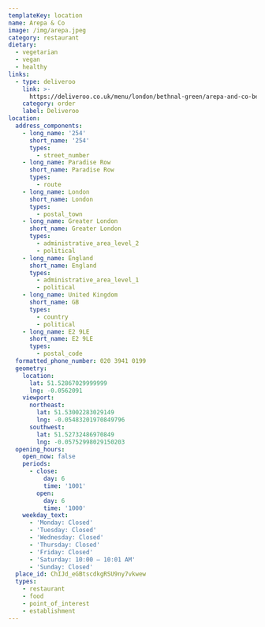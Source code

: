 ```yaml
---
templateKey: location
name: Arepa & Co
image: /img/arepa.jpeg
category: restaurant
dietary:
  - vegetarian
  - vegan
  - healthy
links:
  - type: deliveroo
    link: >-
      https://deliveroo.co.uk/menu/london/bethnal-green/arepa-and-co-bethnal-green?day=today&postcode=E58EG&time=ASAP
    category: order
    label: Deliveroo
location:
  address_components:
    - long_name: '254'
      short_name: '254'
      types:
        - street_number
    - long_name: Paradise Row
      short_name: Paradise Row
      types:
        - route
    - long_name: London
      short_name: London
      types:
        - postal_town
    - long_name: Greater London
      short_name: Greater London
      types:
        - administrative_area_level_2
        - political
    - long_name: England
      short_name: England
      types:
        - administrative_area_level_1
        - political
    - long_name: United Kingdom
      short_name: GB
      types:
        - country
        - political
    - long_name: E2 9LE
      short_name: E2 9LE
      types:
        - postal_code
  formatted_phone_number: 020 3941 0199
  geometry:
    location:
      lat: 51.52867029999999
      lng: -0.0562091
    viewport:
      northeast:
        lat: 51.53002283029149
        lng: -0.05483201970849796
      southwest:
        lat: 51.52732486970849
        lng: -0.05752998029150203
  opening_hours:
    open_now: false
    periods:
      - close:
          day: 6
          time: '1001'
        open:
          day: 6
          time: '1000'
    weekday_text:
      - 'Monday: Closed'
      - 'Tuesday: Closed'
      - 'Wednesday: Closed'
      - 'Thursday: Closed'
      - 'Friday: Closed'
      - 'Saturday: 10:00 – 10:01 AM'
      - 'Sunday: Closed'
  place_id: ChIJd_eGBtscdkgRSU9ny7vkwew
  types:
    - restaurant
    - food
    - point_of_interest
    - establishment
---
```

